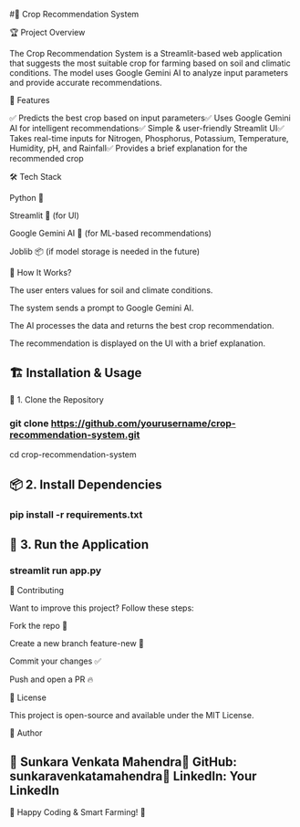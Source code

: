 #🌾 Crop Recommendation System

🏆 Project Overview

The Crop Recommendation System is a Streamlit-based web application that suggests the most suitable crop for farming based on soil and climatic conditions. The model uses Google Gemini AI to analyze input parameters and provide accurate recommendations.

🚀 Features

✅ Predicts the best crop based on input parameters✅ Uses Google Gemini AI for intelligent recommendations✅ Simple & user-friendly Streamlit UI✅ Takes real-time inputs for Nitrogen, Phosphorus, Potassium, Temperature, Humidity, pH, and Rainfall✅ Provides a brief explanation for the recommended crop

🛠 Tech Stack

Python 🐍

Streamlit 🎨 (for UI)

Google Gemini AI 🤖 (for ML-based recommendations)

Joblib 📦 (if model storage is needed in the future)

🎯 How It Works?

The user enters values for soil and climate conditions.

The system sends a prompt to Google Gemini AI.

The AI processes the data and returns the best crop recommendation.

The recommendation is displayed on the UI with a brief explanation.




## 🏗 Installation & Usage

🔧 1. Clone the Repository
### git clone https://github.com/yourusername/crop-recommendation-system.git
cd crop-recommendation-system

## 📦 2. Install Dependencies
### pip install -r requirements.txt

## 🚀 3. Run the Application
### streamlit run app.py



🤝 Contributing

Want to improve this project? Follow these steps:

Fork the repo 🍴

Create a new branch feature-new 🚀

Commit your changes ✅

Push and open a PR 🔥


📜 License

This project is open-source and available under the MIT License.


🎯 Author

## 👤 Sunkara Venkata Mahendra📌 GitHub: sunkaravenkatamahendra📌 LinkedIn: Your LinkedIn

🌱 Happy Coding & Smart Farming! 🚜
